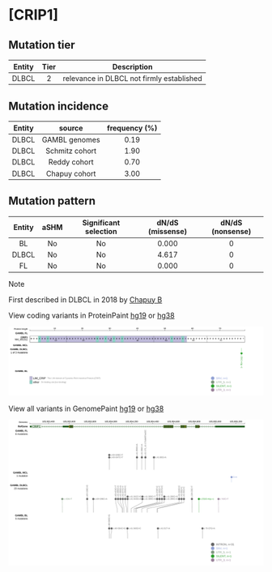 # [CRIP1]

## Mutation tier

|Entity|Tier|Description                              |
|:------:|:----:|-----------------------------------------|
|DLBCL |2   |relevance in DLBCL not firmly established|
## Mutation incidence

|Entity|source        |frequency (%)|
|:------:|:--------------:|:-------------:|
|DLBCL |GAMBL genomes |0.19         |
|DLBCL |Schmitz cohort|1.90         |
|DLBCL |Reddy cohort  |0.70         |
|DLBCL |Chapuy cohort |3.00         |

## Mutation pattern

|Entity|aSHM|Significant selection|dN/dS (missense)|dN/dS (nonsense)|
|:------:|:----:|:---------------------:|:----------------:|:----------------:|
|BL    |No  |No                   |0.000           |0               |
|DLBCL |No  |No                   |4.617           |0               |
|FL    |No  |No                   |0.000           |0               |


> [!NOTE]
> First described in DLBCL in 2018 by [Chapuy B](https://pubmed.ncbi.nlm.nih.gov/29713087)


View coding variants in ProteinPaint [hg19](https://www.bcgsc.ca/downloads/morinlab/GAMBL/test/genes/CRIP1_protein.html)  or [hg38](https://www.bcgsc.ca/downloads/morinlab/GAMBL/test/genes/CRIP1_protein_hg38.html)

![image](images/proteinpaint/CRIP1_NM_001311.svg)

View all variants in GenomePaint [hg19](https://www.bcgsc.ca/downloads/morinlab/GAMBL/test/genes/CRIP1.html)  or [hg38](https://www.bcgsc.ca/downloads/morinlab/GAMBL/test/genes/CRIP1_hg38.html)

![image](images/proteinpaint/CRIP1.svg)
